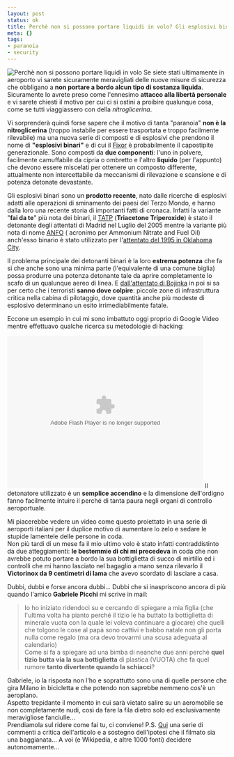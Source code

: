 ```yaml
--- 
layout: post
status: ok
title: Perchè non si possono portare liquidi in volo? Gli esplosivi binari.
meta: {}
tags: 
- paranoia
- security
---
```

![Perchè non si possono portare liquidi in volo](http://fast.mgpf.it/No-Liquid_news_1.jpg)
Se siete stati ultimamente in aeroporto vi sarete sicuramente meravigliati delle nuove misure di sicurezza che obbligano a **non portare a bordo alcun tipo di sostanza liquida**. Sicuramente lo avrete preso come l'ennesimo **attacco alla libertà personale** e vi sarete chiesti il motivo per cui ci si ostini a proibire qualunque cosa, come se tutti viaggiassero con della *nitroglicerina*.  
  
Vi sorprenderà quindi forse sapere che il motivo di tanta "paranoia" **non è la nitroglicerina** (troppo instabile per essere trasportata e troppo facilmente rilevabile) ma una nuova serie di composti e di esplosivi che prendono il nome di **"esplosivi binari"** e di cui il [Fixor](http://www.fixor.com) è probabilmente il capostipite generazionale.  Sono composti da **due componenti**: l'uno in polvere, facilmente camuffabile da cipria o ombretto e l'altro **liquido** (per l'appunto) che devono essere miscelati per ottenere un composto differente, attualmente non intercettabile da meccanismi di rilevazione e scansione e di potenza detonate devastante.  
  
Gli esplosivi binari sono un **prodotto recente**, nato dalle ricerche di esplosivi adatti alle operazioni di sminamento dei paesi del Terzo Mondo, e hanno dalla loro una recente storia di importanti fatti di cronaca. Infatti la variante "**fai da te**" più nota dei binari, il [TATP](http://en.wikipedia.org/wiki/Triacetone_triperoxide) (**Triacetone Triperoxide**) è stato il detonante degli attentati di Madrid nel Luglio del 2005 mentre la variante più nota di nome [ANFO](http://en.wikipedia.org/wiki/ANFO) ( acronimo per Ammonium Nitrate and Fuel Oil) anch'esso binario è stato utilizzato per l'[attentato del 1995 in Oklahoma City](http://en.wikipedia.org/wiki/Oklahoma_City_bombing).  
  
Il problema principale dei detonanti binari è la loro **estrema potenza** che fa si che anche sono una minima parte (l'equivalente di una comune biglia) possa produrre una potenza detonante tale da aprire completamente lo scafo di un qualunque aereo di linea. E [dall'attentato di Bojinka](http://en.wikipedia.org/wiki/Bojinka) in poi si sa per certo che i terroristi **sanno dove colpire**: piccole zone di infrastruttura critica nella cabina di pilotaggio, dove quantità anche più modeste di esplosivo determinano un esito irrimediabilmente fatale.  
  
Eccone un esempio in cui mi sono imbattuto oggi proprio di Google Video mentre effettuavo qualche ricerca su metodologie di hacking:  
  
<embed style="width:450px; height:350px;" id="VideoPlayback" type="application/x-shockwave-flash" src="http://video.google.com/googleplayer.swf?docId=6229512773940934022&hl=en" flashvars=""> </embed>
Il detonatore utilizzato è un **semplice accendino** e la dimensione dell'ordigno fanno facilmente intuire il perché di tanta paura negli organi di controllo aeroportuale.  
  
Mi piacerebbe vedere un video come questo proiettato in una serie di aeroporti italiani per il duplice motivo di aumentare lo zelo e sedare le stupide lamentele delle persone in coda.  
Non più tardi di un mese fa il mio ultimo volo è stato infatti contraddistinto da due atteggiamenti: **le bestemmie di chi mi precedeva** in coda che non avrebbe potuto portare a bordo la sua bottiglietta di succo di mirtillo ed i controlli che mi hanno lasciato nel bagaglio a mano senza rilevarlo il **Victorinox da 9 centimetri di lama** che avevo scordato di lasciare a casa.  
  
Dubbi, dubbi e forse ancora dubbi... Dubbi che si inaspriscono ancora di più quando l'amico **Gabriele Picchi** mi scrive in mail:
> Io ho iniziato ridendoci su e cercando di spiegare a mia figlia (che l'ultima volta ha pianto perché il tizio le ha buttato la bottiglietta di minerale vuota con la quale lei voleva continuare a giocare) che quelli che tolgono le cose al papà sono cattivi e babbo natale non gli porta nulla come regalo (ma ora devo trovarmi una scusa adeguata al calendario)  
> Come si fa a spiegare ad una bimba di neanche due anni perché **quel tizio butta via la sua bottiglietta** di plastica (VUOTA) che fa quel rumore **tanto divertente quando la schiacci**?  
  
Gabriele, io la risposta non l'ho e soprattutto sono una di quelle persone che gira Milano in bicicletta e che potendo non saprebbe nemmeno cos'è un aeroplano.  
Aspetto trepidante il momento in cui sarà vietato salire su un aeromobile se non completamente nudi, così da fare la fila dietro solo ed esclusivamente meravigliose fanciulle...  
Prendiamola sul ridere come fai tu, ci conviene!
P.S. [Qui](http://www.newsland.it/nr/browse/it.scienza.chimica/7123.html) una serie di commenti a critica dell'articolo e a sostegno dell'ipotesi che il filmato sia una baggianata... A voi (e Wikipedia, e altre 1000 fonti) decidere autonomamente... 
